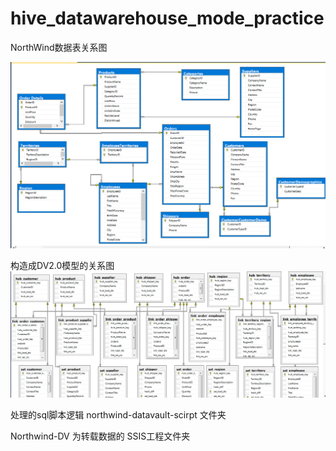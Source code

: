 # hive_datawarehouse_mode_practice

NorthWind数据表关系图

![NorthWind E-R](asset/northwind-er1.png)

构造成DV2.0模型的关系图
![NorthWind E-R](asset/dv.png)


处理的sql脚本逻辑 northwind-datavault-scirpt 文件夹

 Northwind-DV 为转载数据的 SSIS工程文件夹

